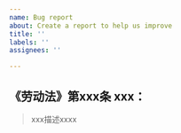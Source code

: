 ```yaml
---
name: Bug report
about: Create a report to help us improve
title: ''
labels: ''
assignees: ''

---
```


## 《劳动法》第xxx条 xxx：
>xxx描述xxxx
